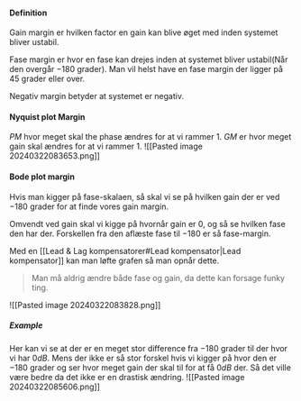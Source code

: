 #### Definition
Gain margin er hvilken factor en gain kan blive øget med inden systemet bliver ustabil.

Fase margin er hvor en fase kan drejes inden at systemet bliver ustabil(Når den overgår $-180$ grader). Man vil helst have en fase margin der ligger på $45$ grader eller over.

Negativ margin betyder at systemet er negativ.

#### Nyquist plot Margin
$PM$ hvor meget skal the phase ændres for at vi rammer 1.
$GM$ er hvor meget gain skal ændres for at vi rammer 1.
![[Pasted image 20240322083653.png]]

#### Bode plot margin
Hvis man kigger på fase-skalaen, så skal vi se på hvilken gain der er ved $-180$ grader for at finde vores gain margin.

Omvendt ved gain skal vi kigge på hvornår gain er $0$, og så se hvilken fase den har der. Forskellen fra den aflæste fase til $-180$ er så fase-margin.

Med en [[Lead & Lag kompensatorer#Lead kompensator|Lead kompensator]] kan man løfte grafen så man opnår dette.

> Man må aldrig ændre både fase og gain, da dette kan forsage funky ting.

![[Pasted image 20240322083828.png]]

##### Example
Her kan vi se at der er en meget stor difference fra $-180$ grader til der hvor vi har $0dB$. Mens der ikke er så stor forskel hvis vi kigger på hvor den er $-180$ grader og ser hvor meget gain der skal til for at få $0dB$ der. Så det ville være bedre da det ikke er en drastisk ændring.
![[Pasted image 20240322085606.png]]

